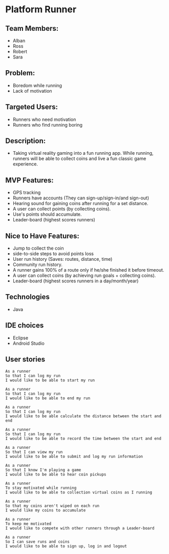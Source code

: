 # Platform Runner

## Team Members:
  * Alban
  * Ross
  * Robert
  * Sara

## Problem:
 * Boredom while running
 * Lack of motivation

## Targeted Users:
  * Runners who need motivation
  * Runners who find running boring

## Description:
  * Taking virtual reality gaming into a fun running app. While running, runners will be able to collect coins and live a fun classic game experience.

## MVP Features:
  * GPS tracking
  * Runners have accounts (They can sign-up/sign-in/and sign-out)
  * Hearing sound for gaining coins after running for a set distance.
  * A user can collect points (by collecting coins).
  * Use's points should accumulate.
  * Leader-board (highest scores runners)

## Nice to Have Features:
  * Jump to collect the coin
  * side-to-side steps to avoid points loss
  * User run history (Saves: routes, distance, time)
  * Community run history.
  * A runner gains 100% of a route only if he/she finished it before timeout.
  * A user can collect coins (by achieving run goals + collecting coins).
  * Leader-board (highest scores runners in a day/month/year)

## Technologies
  * Java

## IDE choices
  * Eclipse
  * Android Studio

## User stories
```
As a runner
So that I can log my run
I would like to be able to start my run

As a runner
So that I can log my run
I would like to be able to end my run

As a runner
So that I can log my run
I would like to be able calculate the distance between the start and end

As a runner
So that I can log my run
I would like to be able to record the time between the start and end

As a runner
So that I can view my run
I would like to be able to submit and log my run information

As a runner
So that I know I'm playing a game
I would like to be able to hear coin pickups

As a runner
To stay motivated while running
I would like to be able to collection virtual coins as I running

As a runner
So that my coins aren't wiped on each run
I would like my coins to accumulate

As a runner
To keep me motivated
I would like to compete with other runners through a Leader-board

As a runner
So I can save runs and coins
I would like to be able to sign up, log in and logout
```

